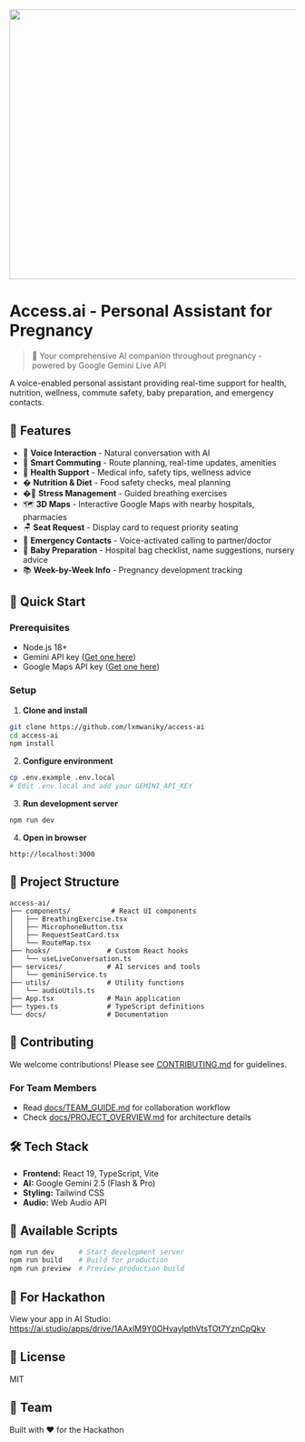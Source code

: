 <div align="center">
<img width="1200" height="475" alt="GHBanner" src="https://github.com/user-attachments/assets/0aa67016-6eaf-458a-adb2-6e31a0763ed6" />
</div>

# Access.ai - Personal Assistant for Pregnancy

> 🤰 Your comprehensive AI companion throughout pregnancy - powered by Google Gemini Live API

A voice-enabled personal assistant providing real-time support for health, nutrition, wellness, commute safety, baby preparation, and emergency contacts.

## 🌟 Features

- 🎤 **Voice Interaction** - Natural conversation with AI
- 🚌 **Smart Commuting** - Route planning, real-time updates, amenities
- 💊 **Health Support** - Medical info, safety tips, wellness advice
- � **Nutrition & Diet** - Food safety checks, meal planning
- �🧘 **Stress Management** - Guided breathing exercises
- 🗺️ **3D Maps** - Interactive Google Maps with nearby hospitals, pharmacies
- 🪑 **Seat Request** - Display card to request priority seating
- 🚨 **Emergency Contacts** - Voice-activated calling to partner/doctor
- 👶 **Baby Preparation** - Hospital bag checklist, name suggestions, nursery advice
- 📚 **Week-by-Week Info** - Pregnancy development tracking

## 🚀 Quick Start

### Prerequisites
- Node.js 18+
- Gemini API key ([Get one here](https://aistudio.google.com/apikey))
- Google Maps API key ([Get one here](https://console.cloud.google.com/google/maps-apis))

### Setup

1. **Clone and install**
```bash
git clone https://github.com/lxmwaniky/access-ai
cd access-ai
npm install
```

2. **Configure environment**
```bash
cp .env.example .env.local
# Edit .env.local and add your GEMINI_API_KEY
```

3. **Run development server**
```bash
npm run dev
```

4. **Open in browser**
```
http://localhost:3000
```

## 📁 Project Structure

```
access-ai/
├── components/          # React UI components
│   ├── BreathingExercise.tsx
│   ├── MicrophoneButton.tsx
│   ├── RequestSeatCard.tsx
│   └── RouteMap.tsx
├── hooks/              # Custom React hooks
│   └── useLiveConversation.ts
├── services/           # AI services and tools
│   └── geminiService.ts
├── utils/              # Utility functions
│   └── audioUtils.ts
├── App.tsx             # Main application
├── types.ts            # TypeScript definitions
└── docs/               # Documentation
```

## 👥 Contributing

We welcome contributions! Please see [CONTRIBUTING.md](CONTRIBUTING.md) for guidelines.

### For Team Members
- Read [docs/TEAM_GUIDE.md](docs/TEAM_GUIDE.md) for collaboration workflow
- Check [docs/PROJECT_OVERVIEW.md](docs/PROJECT_OVERVIEW.md) for architecture details

## 🛠️ Tech Stack

- **Frontend:** React 19, TypeScript, Vite
- **AI:** Google Gemini 2.5 (Flash & Pro)
- **Styling:** Tailwind CSS
- **Audio:** Web Audio API

## 📝 Available Scripts

```bash
npm run dev      # Start development server
npm run build    # Build for production
npm run preview  # Preview production build
```

## 🎯 For Hackathon

View your app in AI Studio: https://ai.studio/apps/drive/1AAxlM9Y0OHvaylpthVtsTOt7YznCpQkv

## 📄 License

MIT

## 🤝 Team

Built with ❤️ for the Hackathon
